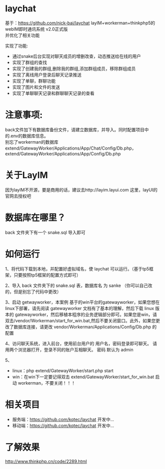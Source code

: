 # laychat
基于：https://github.com/nick-bai/laychat layIM+workerman+thinkphp5的webIM即时通讯系统 v2.0正式版  
并优化了相关功能

实现了功能:  
- 通过snake后台实现对聊天成员的增删改查，动态推送给在线的用户    
- 实现了群组的查找  
- 实现了创建我的群组,删除我的群组,添加群组成员，移除群组成员  
- 实现了离线用户登录后聊天记录推送  
- 实现了单聊，群聊功能  
- 实现了图片和文件的发送  
- 实现了单聊聊天记录和群聊聊天记录的查看  

# 注意事项:  
back文件加下有数据库备份文件，请建立数据库，并导入。同时配置项目中的.env的数据库信息。  
别忘了workerman的数据库
extend/GatewayWorker/Applications/App/Chat/Config/Db.php，
extend/GatewayWorker/Applications/App/Config/Db.php

# 关于LayIM
因为layIM不开源，要是商用的话，建议去http://layim.layui.com  这里，layUI的官网去授权吧  

# 数据库在哪里？  
back 文件夹下有一个 snake.sql 导入即可  

# 如何运行  
1、将代码下载到本地，并配置好虚拟域名，使 laychat 可以运行。（基于tp5框架，只要按照tp5框架的配置方式即可）  
  
2、导入 back 文件夹下的 snake.sql 表，数据库名 为 sanke （你可以自己改的，但是别忘了代码中更改）  
  
3、启动 getwayworker，本案例 基于的win平台的gatewayworker，如果您想在linux下部署，请先阅读 gatewayworker 文档有了基本的理解，然后下载 linux 版本的
gatewayworker，然后移植本程序的业务逻辑部分即可。如果您是win，请双击/vendor/Workerman/start_for_win.bat,然后不要关闭窗口。此外，如果您更改了数据库连接，请更改 vendor/Workerman/Applications/Config/Db.php 的配置   
  
4、访问聊天系统，进入前台，使用前台用户的 用户名，密码登录即可聊天。 请用两个浏览器打开，登录不同的账户互相聊天。 密码 默认为 admin  

5、
- linux：php extend/GatewayWorker/start.php start
- win：在win下一定要记得双击 extend/GatewayWorker/start_for_win.bat 启动 workerman，不要关闭！！！

# 相关项目
- 服务端：https://github.com/kqtec/laychat 开发中...
- 移动端：https://github.com/kqtec/laychat 开发中...

# 了解效果
http://www.thinkphp.cn/code/2289.html


